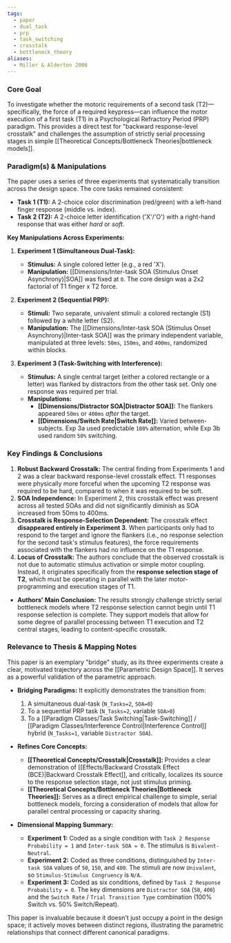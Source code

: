 ```yaml
---
tags:
  - paper
  - dual_task
  - prp
  - task_switching
  - crosstalk
  - bottleneck_theory
aliases:
  - Miller & Alderton 2006
---
```

### Core Goal
To investigate whether the motoric requirements of a second task (T2)—specifically, the force of a required keypress—can influence the motor execution of a first task (T1) in a Psychological Refractory Period (PRP) paradigm. This provides a direct test for "backward response-level crosstalk" and challenges the assumption of strictly serial processing stages in simple [[Theoretical Concepts/Bottleneck Theories|bottleneck models]].

### Paradigm(s) & Manipulations
The paper uses a series of three experiments that systematically transition across the design space. The core tasks remained consistent:
*   **Task 1 (T1):** A 2-choice color discrimination (red/green) with a left-hand finger response (middle vs. index).
*   **Task 2 (T2):** A 2-choice letter identification ('X'/'O') with a right-hand response that was either *hard* or *soft*.

**Key Manipulations Across Experiments:**
1.  **Experiment 1 (Simultaneous Dual-Task):**
    *   **Stimulus:** A single colored letter (e.g., a red 'X').
    *   **Manipulation:** [[Dimensions/Inter-task SOA (Stimulus Onset Asynchrony)|SOA]] was fixed at `0`. The core design was a 2x2 factorial of T1 finger x T2 force.

2.  **Experiment 2 (Sequential PRP):**
    *   **Stimuli:** Two separate, univalent stimuli: a colored rectangle (S1) followed by a white letter (S2).
    *   **Manipulation:** The [[Dimensions/Inter-task SOA (Stimulus Onset Asynchrony)|Inter-task SOA]] was the primary independent variable, manipulated at three levels: `50ms`, `150ms`, and `400ms`, randomized within blocks.

3.  **Experiment 3 (Task-Switching with Interference):**
    *   **Stimulus:** A single central target (either a colored rectangle or a letter) was flanked by distractors from the other task set. Only one response was required per trial.
    *   **Manipulations:**
        *   **[[Dimensions/Distractor SOA|Distractor SOA]]:** The flankers appeared `50ms` or `400ms` *after* the target.
        *   **[[Dimensions/Switch Rate|Switch Rate]]:** Varied between-subjects. Exp 3a used predictable `100%` alternation, while Exp 3b used random `50%` switching.

### Key Findings & Conclusions
1.  **Robust Backward Crosstalk:** The central finding from Experiments 1 and 2 was a clear backward response-level crosstalk effect. T1 responses were physically more forceful when the upcoming T2 response was required to be hard, compared to when it was required to be soft.
2.  **SOA Independence:** In Experiment 2, this crosstalk effect was present across all tested SOAs and did not significantly diminish as SOA increased from 50ms to 400ms.
3.  **Crosstalk is Response-Selection Dependent:** The crosstalk effect **disappeared entirely in Experiment 3**. When participants only had to respond to the target and ignore the flankers (i.e., no response selection for the second task's stimulus features), the force requirements associated with the flankers had no influence on the T1 response.
4.  **Locus of Crosstalk:** The authors conclude that the observed crosstalk is not due to automatic stimulus activation or simple motor coupling. Instead, it originates specifically from the **response selection stage of T2**, which must be operating in parallel with the later motor-programming and execution stages of T1.

*   **Authors' Main Conclusion:** The results strongly challenge strictly serial bottleneck models where T2 response selection cannot begin until T1 response selection is complete. They support models that allow for some degree of parallel processing between T1 execution and T2 central stages, leading to content-specific crosstalk.

### Relevance to Thesis & Mapping Notes
This paper is an exemplary "bridge" study, as its three experiments create a clear, motivated trajectory across the [[Parametric Design Space]]. It serves as a powerful validation of the parametric approach.

*   **Bridging Paradigms:** It explicitly demonstrates the transition from:
    1.  A simultaneous dual-task (`N_Tasks=2`, `SOA=0`)
    2.  To a sequential PRP task (`N_Tasks=2`, variable `SOA>0`)
    3.  To a [[Paradigm Classes/Task Switching|Task-Switching]] / [[Paradigm Classes/Interference Control|Interference Control]] hybrid (`N_Tasks=1`, variable `Distractor SOA`).

*   **Refines Core Concepts:**
    *   **[[Theoretical Concepts/Crosstalk|Crosstalk]]:** Provides a clear demonstration of [[Effects/Backward Crosstalk Effect (BCE)|Backward Crosstalk Effect]], and critically, localizes its source to the response selection stage, not just stimulus priming.
    *   **[[Theoretical Concepts/Bottleneck Theories|Bottleneck Theories]]:** Serves as a direct empirical challenge to simple, serial bottleneck models, forcing a consideration of models that allow for parallel central processing or capacity sharing.

*   **Dimensional Mapping Summary:**
    *   **Experiment 1:** Coded as a single condition with `Task 2 Response Probability = 1` and `Inter-task SOA = 0`. The stimulus is `Bivalent-Neutral`.
    *   **Experiment 2:** Coded as three conditions, distinguished by `Inter-task SOA` values of `50`, `150`, and `400`. The stimuli are now `Univalent`, so `Stimulus-Stimulus Congruency` is `N/A`.
    *   **Experiment 3:** Coded as six conditions, defined by `Task 2 Response Probability = 0`. The key dimensions are `Distractor SOA` (`50`, `400`) and the `Switch Rate` / `Trial Transition Type` combination (100% Switch vs. 50% Switch/Repeat).

This paper is invaluable because it doesn't just occupy a point in the design space; it actively moves between distinct regions, illustrating the parametric relationships that connect different canonical paradigms.
